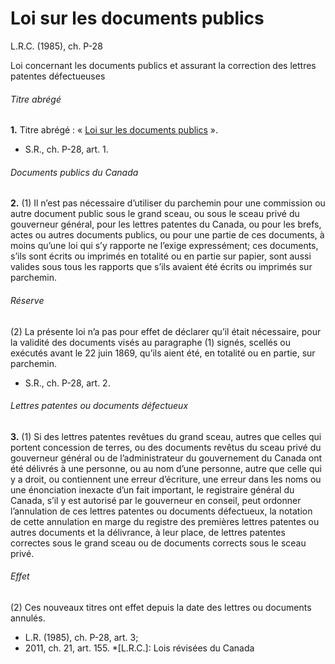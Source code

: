 # Loi sur les documents publics

L.R.C. (1985), ch. P-28

Loi concernant les documents publics et assurant la correction des lettres patentes défectueuses

###### Titre abrégé

**1.** Titre abrégé : « [Loi sur les documents publics](/canada/fra/lois/P/P-28.md) ».

  * S.R., ch. P-28, art. 1.

###### Documents publics du Canada

**2.** (1) Il n’est pas nécessaire d’utiliser du parchemin pour une commission ou autre document public sous le grand sceau, ou sous le sceau privé du gouverneur général, pour les lettres patentes du Canada, ou pour les brefs, actes ou autres documents publics, ou pour une partie de ces documents, à moins qu’une loi qui s’y rapporte ne l’exige expressément; ces documents, s’ils sont écrits ou imprimés en totalité ou en partie sur papier, sont aussi valides sous tous les rapports que s’ils avaient été écrits ou imprimés sur parchemin.

###### Réserve

(2) La présente loi n’a pas pour effet de déclarer qu’il était nécessaire, pour la validité des documents visés au paragraphe (1) signés, scellés ou exécutés avant le 22 juin 1869, qu’ils aient été, en totalité ou en partie, sur parchemin.

  * S.R., ch. P-28, art. 2.

###### Lettres patentes ou documents défectueux

**3.** (1) Si des lettres patentes revêtues du grand sceau, autres que celles qui portent concession de terres, ou des documents revêtus du sceau privé du gouverneur général ou de l’administrateur du gouvernement du Canada ont été délivrés à une personne, ou au nom d’une personne, autre que celle qui y a droit, ou contiennent une erreur d’écriture, une erreur dans les noms ou une énonciation inexacte d’un fait important, le registraire général du Canada, s’il y est autorisé par le gouverneur en conseil, peut ordonner l’annulation de ces lettres patentes ou documents défectueux, la notation de cette annulation en marge du registre des premières lettres patentes ou autres documents et la délivrance, à leur place, de lettres patentes correctes sous le grand sceau ou de documents corrects sous le sceau privé.

###### Effet

(2) Ces nouveaux titres ont effet depuis la date des lettres ou documents annulés.

  * L.R. (1985), ch. P-28, art. 3;
  * 2011, ch. 21, art. 155.
  *[L.R.C.]: Lois révisées du Canada
